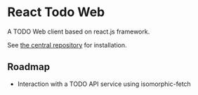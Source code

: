 # React Todo Web

A TODO Web client based on react.js framework.

See [the central repository](https://github.com/scubism/todo_center) for installation.

## Roadmap

- Interaction with a TODO API service using isomorphic-fetch
